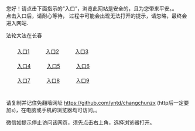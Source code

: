 您好！请点击下面指示的“入口”，浏览此网站是安全的，且为您带来平安。。 <br/>
点击入口后，请耐心等待， 过程中可能会出现无法打开的提示，请忽略，最终会进入网站. </br>

法轮大法在长春<br/>
<div style="padding:10px"><a style="margin:20px" target="_blank" href="https://d3k9vsh64n0bdj.cloudfront.net/2Qpsp?kgvjjq" id="ccLink1" rel="nofollow">入口1</a> <a target="_blank" style="margin:20px" href="https://d1mpg5z6jxh64i.cloudfront.net/2Qpsp?qzicso" id="ccLink2" rel="nofollow">入口2</a> <a style="margin:20px" target="_blank" href="https://d16unpsx6i8jys.cloudfront.net/2Qpsp?kgrpvyo" id="ccLink3" rel="nofollow">入口3</a></div>

<div style="padding:10px" ><a style="margin:20px" target="_blank" href="https://d3k9vsh64n0bdj.cloudfront.net/2Qpsp?kgvjjq" id="ccLink4" rel="nofollow">入口4</a> <a style="margin:20px" href="https://d1mpg5z6jxh64i.cloudfront.net/2Qpsp?qzicso" target="_blank" id="ccLink5" rel="nofollow">入口5</a> <a style="margin:20px" href="https://d16unpsx6i8jys.cloudfront.net/2Qpsp?kgrpvyo" target="_blank" id="ccLink6" rel="nofollow">入口6</a></div>

<div style="padding:10px"><a style="margin:20px" target="_blank" href="https://d3k9vsh64n0bdj.cloudfront.net/2Qpsp?kgvjjq" id="ccLink7" rel="nofollow">入口7</a> <a style="margin:20px" href="https://d1mpg5z6jxh64i.cloudfront.net/2Qpsp?qzicso" target="_blank" id="ccLink8" rel="nofollow">入口8</a> <a style="margin:20px" target="_blank" href="https://d16unpsx6i8jys.cloudfront.net/2Qpsp?kgrpvyo" id="ccLink9" rel="nofollow">入口9</a></div>

<br/>



请复制并记住免翻墙网址 https://github.com/yntd/changchunzx (http后一定要加s)，在电脑或手机的浏览器均可访问。。<br/>

微信如提示停止访问该网页，须先点击右上角，选择浏览器打开。
